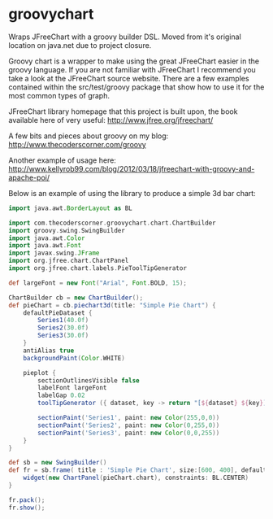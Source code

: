 # groovychart
Wraps JFreeChart with a groovy builder DSL. Moved from it's original location on java.net due to project closure.

Groovy chart is a wrapper to make using the great JFreeChart easier in the groovy language.
If you are not familiar with JFreeChart I recommend you take a look at the JFreeChart source
website. There are a few examples contained within the src/test/groovy package that show how
to use it for the most common types of graph.

JFreeChart library homepage that this project is built upon, the book available here of very useful:
http://www.jfree.org/jfreechart/

A few bits and pieces about groovy on my blog:
http://www.thecoderscorner.com/groovy

Another example of usage here:
http://www.kellyrob99.com/blog/2012/03/18/jfreechart-with-groovy-and-apache-poi/

Below is an example of using the library to produce a simple 3d bar chart:

```groovy
import java.awt.BorderLayout as BL

import com.thecoderscorner.groovychart.chart.ChartBuilder
import groovy.swing.SwingBuilder
import java.awt.Color
import java.awt.Font
import javax.swing.JFrame
import org.jfree.chart.ChartPanel
import org.jfree.chart.labels.PieToolTipGenerator

def largeFont = new Font("Arial", Font.BOLD, 15);

ChartBuilder cb = new ChartBuilder();
def pieChart = cb.piechart3d(title: "Simple Pie Chart") {
    defaultPieDataset {
        Series1(40.0f)
        Series2(30.0f)
        Series3(30.0f)
    }
    antiAlias true
    backgroundPaint(Color.WHITE)

    pieplot {
        sectionOutlinesVisible false
        labelFont largeFont
        labelGap 0.02
        toolTipGenerator ({ dataset, key -> return "[${dataset} ${key}]" as String } as PieToolTipGenerator)

        sectionPaint('Series1', paint: new Color(255,0,0))
        sectionPaint('Series2', paint: new Color(0,255,0))
        sectionPaint('Series3', paint: new Color(0,0,255))
    }
}

def sb = new SwingBuilder()
def fr = sb.frame( title : 'Simple Pie Chart', size:[600, 400], defaultCloseOperation: JFrame.EXIT_ON_CLOSE) {
    widget(new ChartPanel(pieChart.chart), constraints: BL.CENTER)
}

fr.pack();
fr.show();
```
